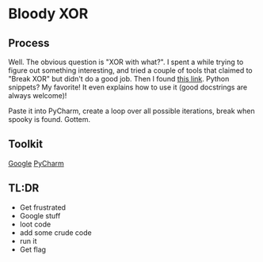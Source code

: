 # Bloody XOR #

## Process ##

Well. The obvious question is "XOR with what?". I spent a while trying to figure out something interesting, and tried a 
couple of tools that claimed to "Break XOR" but didn't do a good job. Then I found 
[this link](https://www.codementor.io/@arpitbhayani/deciphering-single-byte-xor-ciphertext-17mtwlzh30). Python snippets? 
My favorite! It even explains how to use it (good docstrings are always welcome)!

Paste it into PyCharm, create a loop over all possible iterations, break when spooky is found. Gottem.

## Toolkit ##

[Google](https://google.com)
[PyCharm](https://www.jetbrains.com/pycharm/)

## TL:DR ##
- Get frustrated
- Google stuff
- loot code
- add some crude code
- run it
- Get flag